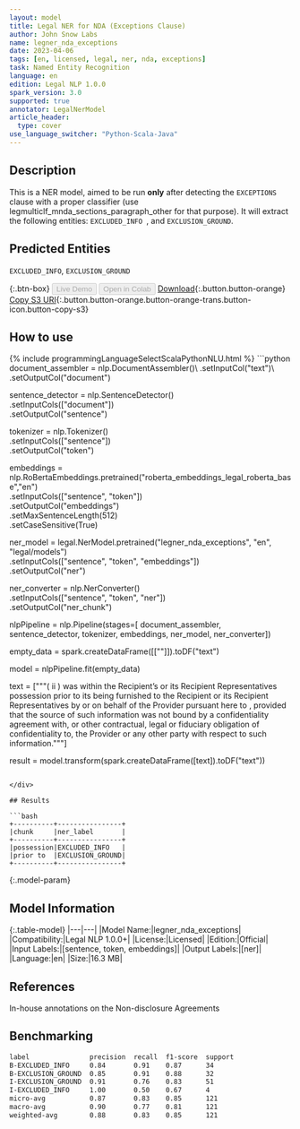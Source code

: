 ```yaml
---
layout: model
title: Legal NER for NDA (Exceptions Clause)
author: John Snow Labs
name: legner_nda_exceptions
date: 2023-04-06
tags: [en, licensed, legal, ner, nda, exceptions]
task: Named Entity Recognition
language: en
edition: Legal NLP 1.0.0
spark_version: 3.0
supported: true
annotator: LegalNerModel
article_header:
  type: cover
use_language_switcher: "Python-Scala-Java"
---
```


## Description

This is a NER model, aimed to be run **only** after detecting the `EXCEPTIONS` clause with a proper classifier (use legmulticlf_mnda_sections_paragraph_other for that purpose). It will extract the following entities: `EXCLUDED_INFO `, and `EXCLUSION_GROUND`.

## Predicted Entities

`EXCLUDED_INFO`, `EXCLUSION_GROUND`

{:.btn-box}
<button class="button button-orange" disabled>Live Demo</button>
<button class="button button-orange" disabled>Open in Colab</button>
[Download](https://s3.amazonaws.com/auxdata.johnsnowlabs.com/legal/models/legner_nda_exceptions_en_1.0.0_3.0_1680796058978.zip){:.button.button-orange}
[Copy S3 URI](s3://auxdata.johnsnowlabs.com/legal/models/legner_nda_exceptions_en_1.0.0_3.0_1680796058978.zip){:.button.button-orange.button-orange-trans.button-icon.button-copy-s3}

## How to use



<div class="tabs-box" markdown="1">
{% include programmingLanguageSelectScalaPythonNLU.html %}
```python
document_assembler = nlp.DocumentAssembler()\
        .setInputCol("text")\
        .setOutputCol("document")
        
sentence_detector = nlp.SentenceDetector()\
        .setInputCols(["document"])\
        .setOutputCol("sentence")

tokenizer = nlp.Tokenizer()\
        .setInputCols(["sentence"])\
        .setOutputCol("token")

embeddings = nlp.RoBertaEmbeddings.pretrained("roberta_embeddings_legal_roberta_base","en") \
        .setInputCols(["sentence", "token"]) \
        .setOutputCol("embeddings")\
        .setMaxSentenceLength(512)\
        .setCaseSensitive(True)

ner_model = legal.NerModel.pretrained("legner_nda_exceptions", "en", "legal/models")\
        .setInputCols(["sentence", "token", "embeddings"])\
        .setOutputCol("ner")

ner_converter = nlp.NerConverter()\
        .setInputCols(["sentence", "token", "ner"])\
        .setOutputCol("ner_chunk")

nlpPipeline = nlp.Pipeline(stages=[
        document_assembler,
        sentence_detector,
        tokenizer,
        embeddings,
        ner_model,
        ner_converter])

empty_data = spark.createDataFrame([[""]]).toDF("text")

model = nlpPipeline.fit(empty_data)

text = ["""( ii ) was within the Recipient’s or its Recipient Representatives possession prior to its being furnished to the Recipient or its Recipient Representatives by or on behalf of the Provider pursuant here to , provided that the source of such information was not bound by a confidentiality agreement with, or other contractual, legal or fiduciary obligation of confidentiality to, the Provider or any other party with respect to such information."""]

result = model.transform(spark.createDataFrame([text]).toDF("text"))
```

</div>

## Results

```bash
+----------+----------------+
|chunk     |ner_label       |
+----------+----------------+
|possession|EXCLUDED_INFO   |
|prior to  |EXCLUSION_GROUND|
+----------+----------------+
```

{:.model-param}
## Model Information

{:.table-model}
|---|---|
|Model Name:|legner_nda_exceptions|
|Compatibility:|Legal NLP 1.0.0+|
|License:|Licensed|
|Edition:|Official|
|Input Labels:|[sentence, token, embeddings]|
|Output Labels:|[ner]|
|Language:|en|
|Size:|16.3 MB|

## References

In-house annotations on the Non-disclosure Agreements

## Benchmarking

```bash
label               precision  recall  f1-score  support 
B-EXCLUDED_INFO     0.84       0.91    0.87      34      
B-EXCLUSION_GROUND  0.85       0.91    0.88      32      
I-EXCLUSION_GROUND  0.91       0.76    0.83      51      
I-EXCLUDED_INFO     1.00       0.50    0.67      4       
micro-avg           0.87       0.83    0.85      121     
macro-avg           0.90       0.77    0.81      121     
weighted-avg        0.88       0.83    0.85      121     
```